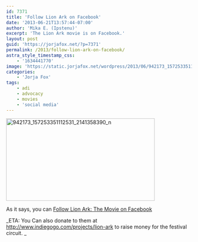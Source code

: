 ```yaml
---
id: 7371
title: 'Follow Lion Ark on Facebook'
date: '2013-06-21T13:57:44-07:00'
author: 'Mika E. (Ipstenu)'
excerpt: 'The Lion Ark movie is on Facebook.'
layout: post
guid: 'https://jorjafox.net/?p=7371'
permalink: /2013/follow-lion-ark-on-facebook/
astra_style_timestamp_css:
    - '1634441770'
image: 'https://static.jorjafox.net/wordpress/2013/06/942173_157253351112531_2141358390_n.jpg'
categories:
    - 'Jorja Fox'
tags:
    - adi
    - advocacy
    - movies
    - 'social media'
---
```


<a href="https://www.facebook.com/LionArkTheMovie"><img class="aligncenter size-full wp-image-7372" alt="942173_157253351112531_2141358390_n" src="//static.jorjafox.net/wordpress/2013/06/942173_157253351112531_2141358390_n.jpg" width="403" height="224" /></a>

As it says, you can <a href="https://www.facebook.com/LionArkTheMovie">Follow Lion Ark: The Movie on Facebook</a>

_ETA: You Can also donate to them at <a href="http://www.indiegogo.com/projects/lion-ark">http://www.indiegogo.com/projects/lion-ark</a> to raise money for the festival circuit. _
